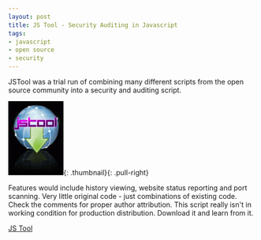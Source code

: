 ```yaml
---
layout: post
title: JS Tool - Security Auditing in Javascript
tags:
- javascript
- open source
- security
---
```

JSTool was a trial run of combining many different scripts from the open source community into a security and auditing script.  

[![js tool](/uploads/2008/jstool-112x150.gif)](/uploads/2008/jstool-112x150.gif){: .thumbnail}{: .pull-right}

Features would include history viewing, website status reporting and port scanning. Very little original code - just combinations of existing code.  Check             the comments for proper author attribution.  This script really isn't             in working condition for production distribution.  Download it and              learn from it.

[JS Tool](/uploads/2008/jstool_01a.zip)
